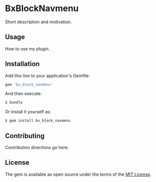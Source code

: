 # BxBlockNavmenu
Short description and motivation.

## Usage
How to use my plugin.

## Installation
Add this line to your application's Gemfile:

```ruby
gem 'bx_block_navmenu'
```

And then execute:
```bash
$ bundle
```

Or install it yourself as:
```bash
$ gem install bx_block_navmenu
```

## Contributing
Contribution directions go here.

## License
The gem is available as open source under the terms of the [MIT License](https://opensource.org/licenses/MIT).
